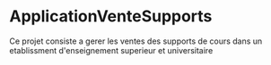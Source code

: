# ApplicationVenteSupports
Ce projet consiste a gerer les ventes des supports de cours dans un etablissment d'enseignement superieur et universitaire
